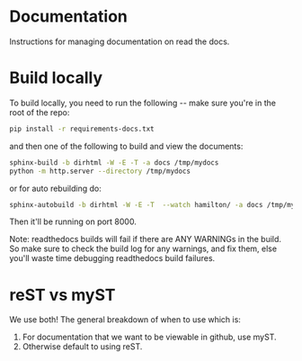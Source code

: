 # Documentation

Instructions for managing documentation on read the docs.

# Build locally

To build locally, you need to run the following -- make sure you're in the root of the repo:

```bash
pip install -r requirements-docs.txt
```
and then one of the following to build and view the documents:
```bash
sphinx-build -b dirhtml -W -E -T -a docs /tmp/mydocs
python -m http.server --directory /tmp/mydocs
```
or for auto rebuilding do:
```bash
sphinx-autobuild -b dirhtml -W -E -T  --watch hamilton/ -a docs /tmp/mydocs
```
Then it'll be running on port 8000.

Note: readthedocs builds will fail if there are ANY WARNINGs in the build.
So make sure to check the build log for any warnings, and fix them, else you'll waste time debugging readthedocs
build failures.

# reST vs myST
We use both! The general breakdown of when to use which is:
1. For documentation that we want to be viewable in github, use myST.
2. Otherwise default to using reST.
